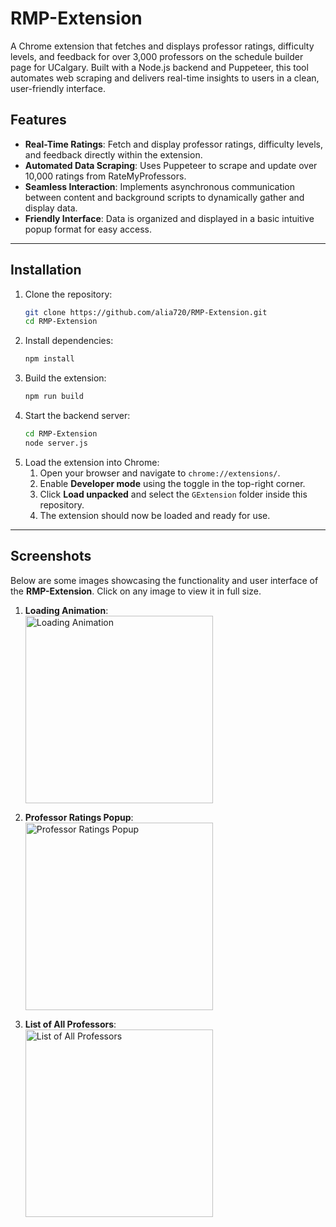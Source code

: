 # RMP-Extension

A Chrome extension that fetches and displays professor ratings, difficulty levels, and feedback for over 3,000 professors on the schedule builder page for UCalgary. Built with a Node.js backend and Puppeteer, this tool automates web scraping and delivers real-time insights to users in a clean, user-friendly interface.


## Features

- **Real-Time Ratings**: Fetch and display professor ratings, difficulty levels, and feedback directly within the extension.
- **Automated Data Scraping**: Uses Puppeteer to scrape and update over 10,000 ratings from RateMyProfessors.
- **Seamless Interaction**: Implements asynchronous communication between content and background scripts to dynamically gather and display data.
- **Friendly Interface**: Data is organized and displayed in a basic intuitive popup format for easy access.
  
---

## Installation

1. Clone the repository:
   ```bash
   git clone https://github.com/alia720/RMP-Extension.git
   cd RMP-Extension

2. Install dependencies:
   ```bash
   npm install

3. Build the extension:
   ```bash
   npm run build

4. Start the backend server:
   ```bash
   cd RMP-Extension
   node server.js
   
5. Load the extension into Chrome:
   1. Open your browser and navigate to `chrome://extensions/`.
   2. Enable **Developer mode** using the toggle in the top-right corner.
   3. Click **Load unpacked** and select the `GExtension` folder inside this repository.
   4. The extension should now be loaded and ready for use.

---

## Screenshots

Below are some images showcasing the functionality and user interface of the **RMP-Extension**. Click on any image to view it in full size.

1. **Loading Animation**:  
   <a href="Images/Loading.png" target="_blank">
      <img src="Images/Loading.png" alt="Loading Animation" width="300">
   </a>

2. **Professor Ratings Popup**:  
   <a href="Images/ProfRating.png" target="_blank">
      <img src="Images/ProfRating.png" alt="Professor Ratings Popup" width="300">
   </a>
   
3. **List of All Professors**:  
   <a href="Images/ListOfAll.png" target="_blank">
      <img src="Images/ListOfAll.png" alt="List of All Professors" width="300">
   </a>

